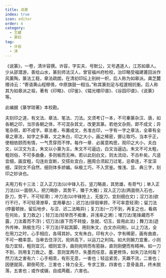 ```yaml
---
title: 说篆
index: true
icon: editor
order: 4
category:
  - 艺藏
  - 篆刻
tag:
  - 许容
  - 清
---
```


《说篆》，一卷，清许容撰。许容，字实夫、号默公，又号遇道人，江苏如皋人。少从邵潜游，善绘山水，篆刻师法汉人，曾官福州府检校，治印略受福建莆田派作风薰陶，篆法工稳，章法疏朗，在清初印坛上别树一帜，后人称为如皋派。龚芝麓赠诗云：“寄语黄山程穆倩，中原旗鼓一相当。”称其篆刻足与程邃相抗衡。后人称其为如皋派之祖，著有《印略》、《印鉴》、《韫光楼印谱》、《谷园印谱》、《说篆》等。  

此编据《篆学琐著》本校勘。  

夫刻印之道，有文法、章法、笔法、刀法。文须考订一本，不可秦篆杂汉、唐，如各朝之印，当宗各朝之体，不可混杂其文，改更其篆。若他文杂厕，即不成文；异笔杂厕，即不成字。章法者，布置成文，务准古印，一字有一字之章法，全章有全章之章法，如字之多寡，文之朱白，印之大小，画之稀密，挪让取巧，当本乎正，使相依颐而有情，一气贯穿而不悖。每作一章．必属意构思，观印之大小，夫白文，以汉文为主，朱文以小篆为主。朱文不可逼边，白文当逼边。朱文不可太粗，粗则俗，不可多曲叠，多则板而无神。若以此刻白文，则太流动，不古朴矣。凡竖宜细，画宜粗，勾连处宜断，交搭处宜白，圈周合须起刀过笔，忌牵连，不宜深细，深则文不自然，细则体多娇媚。纵极工巧，不入赏鉴。惟浅、显、典三字，刻印之妙诀也。  

夫用刀有十三法：正入正刀法(以中锋入石，竖刀略直，其势雄，有奇气)；单入正刀法(以一面侧入，把刀略卧，其势干，臻于大雅)；双入正刀法(两面侧入石也，卧刀，势干，不可轻滑)；冲刀法(以中锋抢上，无旋刀，宜刻细白文)；涩刀法(欲行不行，不可轻滑潦草，宜用摹古)；迟刀法(徘徊审顾，不可率意轻滑)；留刀法(停蓄顿挫，留后地步，与涩、迟二法略异)；复刀法(一刀不到，再复之也，看病在何处，复刀救之)；轻刀法(轻举而不痴重，非浅率之渭)；埋刀法(笔锋藏而不露，刀法着而不浮)；切刀法(直下而不转旋，急就、切玉，皆用此法)；舞刀法(迹外传神，熟极生巧)；平刀法(平起其脚，用刻朱文，白文亦间用)。以上刀法，全在用刀之时，心手相应，各得其妙。文有朱白，印有大小，字有稀密，画有曲直，不可一概率意。当审去住浮沉，宛转高下，以运刀之利钝。如大则腕力宜重，小则指力宜轻，粗则宜沉，细则宜浮，曲则宛转而有筋脉，直则刚健而有精神。如一刀不到，则用复刀救之。墨、意则宜两尽，失墨而任意，虽更修饰，如失刀法何哉？然刀法之害有六：心手相乖，有形无意，一害也；轻运紧苦，天趣不流，二害也；因便就简，颠倒苟完，三害也；锋力全无，专求工致，四害也；意骨虽具，终未脱落，五害也；或作或辍，自成两截，六害也。  
